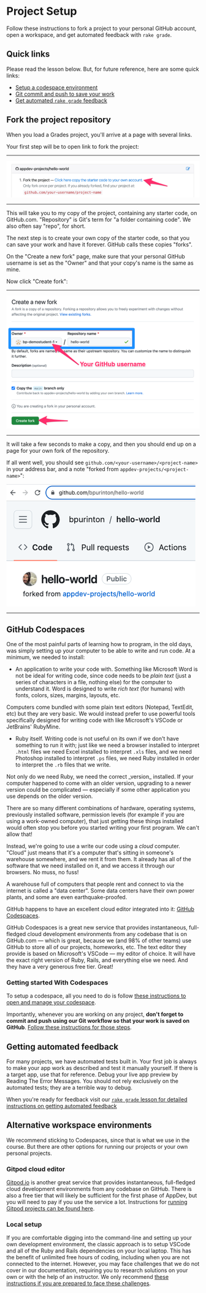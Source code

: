 # Project Setup

Follow these instructions to fork a project to your personal GitHub account, open a workspace, and get automated feedback with `rake grade`.

## Quick links

Please read the lesson below. But, for future reference, here are some quick links:

* [Setup a codespace environment](https://learn.firstdraft.com/lessons/47-codespaces-setup)
* [Git commit and push to save your work](https://learn.firstdraft.com/lessons/50-git-commit-and-push)
* [Get automated `rake grade` feedback](https://learn.firstdraft.com/lessons/125-using-rake-grade)

## Fork the project repository

When you load a Grades project, you'll arrive at a page with several links.

Your first step will be to open link to fork the project:

---

![](/assets/launch-hello-world-fork.png)

---

This will take you to my copy of the project, containing any starter code, on GitHub.com. "Repository" is Git's term for "a folder containing code". We also often say "repo", for short.

The next step is to create your own copy of the starter code, so that you can save your work and have it forever. GitHub calls these copies "forks".

On the "Create a new fork" page, make sure that your personal GitHub username is set as the "Owner" and that your copy's name is the same as mine.

Now click "Create fork":

---

![](/assets/launch-grades-project-3.png)

---

It will take a few seconds to make a copy, and then you should end up on a page for your own fork of the repository.

If all went well, you should see `github.com/<your-username>/<project-name>` in your address bar, and a note "forked from `appdev-projects/<project-name>`":

![](/assets/launch-grades-project-4.png)

---

## GitHub Codespaces

One of the most painful parts of learning how to program, in the old days, was simply setting up your computer to be able to write and run code. At a minimum, we needed to install:

  - An application to write your code with. Something like Microsoft Word is not be ideal for writing code, since code needs to be _plain text_ (just a series of characters in a file, nothing else) for the computer to understand it. Word is designed to write _rich text_ (for humans) with fonts, colors, sizes, margins, layouts, etc.

<aside markdown="1">
Computers come bundled with some plain text editors (Notepad, TextEdit, etc) but they are very basic. We would instead prefer to use powerful tools specifically designed for writing code with like Microsoft's VSCode or JetBrains' RubyMine.
</aside>

  - Ruby itself. Writing code is not useful on its own if we don't have something to run it with; just like we need a browser installed to interpret `.html` files we need Excel installed to interpret `.xls` files, and we need Photoshop installed to interpret `.ps` files, we need Ruby installed in order to interpret the `.rb` files that we write.

<aside markdown="1">
Not only do we need Ruby, we need the correct _version_ installed. If your computer happened to come with an older version, upgrading to a newer version could be complicated — especially if some other application you use depends on the older version.
</aside>

There are so many different combinations of hardware, operating systems, previously installed software, permission levels (for example if you are using a work-owned computer), that just getting these things installed would often stop you before you started writing your first program. We can't allow that!

Instead, we're going to use a write our code using a _cloud_ computer. "Cloud" just means that it's a computer that's sitting in someone's warehouse somewhere, and we rent it from them. It already has all of the software that we need installed on it, and we access it through our browsers. No muss, no fuss!

<aside markdown="1">
A warehouse full of computers that people rent and connect to via the internet is called a "data center". Some data centers have their own power plants, and some are even earthquake-proofed.
</aside>

GitHub happens to have an excellent cloud editor integrated into it: [GitHub Codespaces](https://github.com/codespaces).

GitHub Codespaces is a great new service that provides instantaneous, full-fledged cloud development environments from any codebase that is on GitHub.com — which is great, because we (and 98% of other teams) use GitHub to store all of our projects, homeworks, etc. The text editor they provide is based on Microsoft's VSCode — my editor of choice. It will have the exact right version of Ruby, Rails, and everything else we need. And they have a very generous free tier. Great!

### Getting started With Codespaces

To setup a codespace, all you need to do is follow [these instructions to open and manage your codespace](https://learn.firstdraft.com/lessons/47-codespaces-setup).

Importantly, whenever you are working on any project, **don't forget to commit and push using our Git workflow so that your work is saved on GitHub**. [Follow these instructions for those steps](https://learn.firstdraft.com/lessons/50-git-commit-and-push).

## Getting automated feedback

For many projects, we have automated tests built in. Your first job is always to make your app work as described and test it manually yourself. If there is a target app, use that for reference. Debug your live app preview by Reading The Error Messages. You should not rely exclusively on the automated tests; they are a terrible way to debug.

When you're ready for feedback visit our [`rake grade` lesson for detailed instructions on getting automated feedback](https://learn.firstdraft.com/lessons/125-using-rake-grade)

## Alternative workspace environments

We recommend sticking to Codespaces, since that is what we use in the course. But there are other options for running our projects or your own personal projects.

### Gitpod cloud editor

[Gitpod.io](https://www.gitpod.io) is another great service that provides instantaneous, full-fledged cloud development environments from any codebase on GitHub. There is also a free tier that will likely be sufficient for the first phase of AppDev, but you will need to pay if you use the service a lot. Instructions for [running Gitpod projects can be found here](https://learn.firstdraft.com/lessons/48-gitpod-setup).

### Local setup

If you are comfortable digging into the command-line and setting up your own development environment, the classic approach is to setup VSCode and all of the Ruby and Rails dependencies on your local laptop. This has the benefit of unlimited free hours of coding, including when you are not connected to the internet. However, you may face challenges that we do not cover in our documentation, requiring you to research solutions on your own or with the help of an instructor. We only recommend [these instructions if you are prepared to face these challenges](https://learn.firstdraft.com/lessons/49-local-setup).
